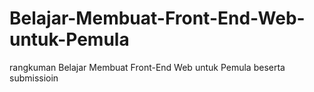# Belajar-Membuat-Front-End-Web-untuk-Pemula
rangkuman Belajar Membuat Front-End Web untuk Pemula beserta submissioin
